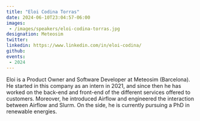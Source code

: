 ```yaml
---
title: "Eloi Codina Torras"
date: 2024-06-10T23:04:57-06:00
images: 
 - /images/speakers/eloi-codina-torras.jpg
designation: Meteosim
twitter: 
linkedin: https://www.linkedin.com/in/eloi-codina/
github: 
events:
 - 2024
---
```


Eloi is a Product Owner and Software Developer at Meteosim (Barcelona). He started in this company as an intern in 2021, and since then he has worked on the back-end and front-end of the different services offered to customers. Moreover, he introduced Airflow and engineered the interaction between Airflow and Slurm. On the side, he is currently pursuing a PhD in renewable energies. 


